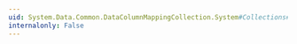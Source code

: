 ```yaml
---
uid: System.Data.Common.DataColumnMappingCollection.System#Collections#IList#Item(System.Int32)
internalonly: False
---
```

